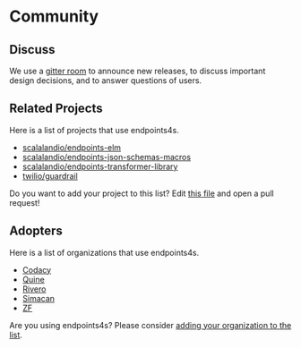 # Community

## Discuss

We use a [gitter room](https://gitter.im/endpoints4s/endpoints4s) to
announce new releases, to discuss important design decisions, and to
answer questions of users.

## Related Projects

Here is a list of projects that use endpoints4s.

- [scalalandio/endpoints-elm](https://github.com/scalalandio/endpoints-elm)
- [scalalandio/endpoints-json-schemas-macros](https://github.com/scalalandio/endpoints-json-schemas-macros)
- [scalalandio/endpoints-transformer-library](https://github.com/scalalandio/endpoints-transformer-library)
- [twilio/guardrail](https://github.com/twilio/guardrail)

Do you want to add your project to this list? Edit
[this file](https://github.com/endpoints4s/endpoints4s/edit/master/documentation/manual/src/main/paradox/community.md)
and open a pull request!

## Adopters

Here is a list of organizations that use endpoints4s.

- [Codacy](https://www.codacy.com/)
- [Quine](https://quine.io/)
- [Rivero](https://www.rivero.tech/)
- [Simacan](https://www.simacan.com/)
- [ZF](https://zf-scalar.com/)

Are you using endpoints4s? Please consider [adding your organization to the list](https://github.com/endpoints4s/endpoints4s/edit/master/documentation/manual/src/main/paradox/community.md).
